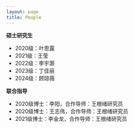 ```yaml
---
layout: page
title: People
---
```


**硕士研究生**

- 2020级：叶思露
- 2021级：王莹
- 2022级：李宇灏
- 2023级：丁佳丽
- 2024级：顾琼薇

**联合指导**

- 2020级博士：李阳，合作导师：王根绪研究员
- 2020级博士：王志伟，合作导师：王根绪研究员
- 2021级博士：李金龙，合作导师：王根绪研究员


